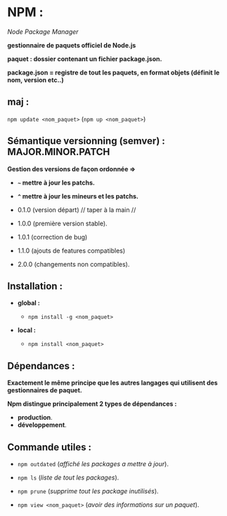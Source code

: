 # NPM :

_Node Package Manager_

**gestionnaire de paquets officiel de Node.js**

**paquet : dossier contenant un fichier package.json.**

**package.json = registre de tout les paquets, en format objets (définit le nom, version etc..)**

## maj :

`npm update <nom_paquet>` (`npm up <nom_paquet>`)

## Sémantique versionning (semver) : MAJOR.MINOR.PATCH

**Gestion des versions de façon ordonnée =>**

- **`~` mettre à jour les patchs.**
- **`^` mettre à jour les mineurs et les patchs.**

- 0.1.0 (version départ) // taper à la main //
- 1.0.0 (première version stable).
- 1.0.1 (correction de bug)
- 1.1.0 (ajouts de features compatibles)
- 2.0.0 (changements non compatibles).

## Installation :

- **global :**

  - `npm install -g <nom_paquet>`

- **local :**

  - `npm install <nom_paquet>`

## Dépendances :

**Exactement le même principe que les autres langages qui utilisent des gestionnaires de paquet.**

**Npm distingue principalement 2 types de dépendances :**

- **production**.
- **développement**.

## Commande utiles :

- `npm outdated` (_affiché les packages a mettre à jour_).

- `npm ls` (_liste de tout les packages_).

- `npm prune` (_supprime tout les package inutilisés_).

- `npm view <nom_paquet>` (_avoir des informations sur un paquet_).
